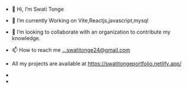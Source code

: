 - 👋 Hi, I’m Swati Tonge
  
- 🌱 I’m currently Working on Vite,Reactjs,javascript,mysql
- 💞️ I’m looking to collaborate with an organization to contribute my knowledge.
- 📫 How to reach me ...swatitonge24@gmail.com
- All my projects are available at https://swatitongeportfolio.netlify.app/
- 
- 

<!---
swatitonge24/swatitonge24 is a ✨ special ✨ repository because its `README.md` (this file) appears on your GitHub profile.
You can click the Preview link to take a look at your changes.
--->
